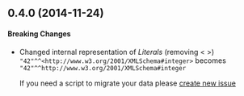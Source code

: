 <a name="0.4.0"></a>
## 0.4.0 (2014-11-24)

#### Breaking Changes

* Changed internal representation of *Literals* (removing &lt; &gt;)
  ```"42"^^<http://www.w3.org/2001/XMLSchema#integer>``` becomes
  ``` "42"^^http://www.w3.org/2001/XMLSchema#integer ```

  If you need a script to migrate your data please [create new
issue](https://github.com/mcollina/levelgraph-jsonld/issues)

